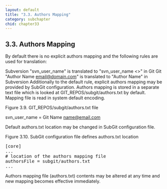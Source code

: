 ```yaml
---
layout: default
title: "3.3. Authors Mapping"
category: subchapter
chid: chapter33
---
```

## 3.3. Authors Mapping
By default there is no explicit authors mapping and the following rules are used for translation:

Subversion "svn_user_name" is translated to "svn_user_name <>" in Git
Git "Author Name <email@domain.com>" is translated to "Author Name" in Subversion
Additionally to the default rule, explicit authors mapping may be provided by SubGit configuration. Authors mapping is stored in a separate text file which is looked at GIT_REPOS/subgit/authors.txt by default. Mapping file is read in system default encoding.

Figure 3.9. GIT_REPOS/subgit/authors.txt file

svn_user_name = Git Name <name@email.com>

Default authors.txt location may be changed in SubGit configuration file.

Figure 3.10. SubGit configuration file defines authors.txt location

<pre>[core]
...
# location of the authors mapping file
authorsFile = subgit/authors.txt
...</pre>

Authors mapping file (authors.txt) contents may be altered at any time and new mapping becomes effective immediately.